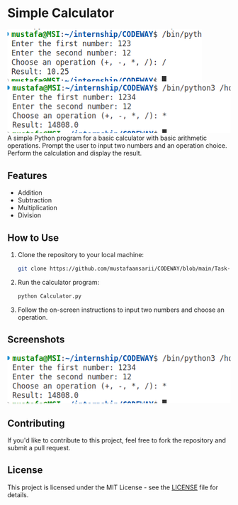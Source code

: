 # Simple Calculator

![Calculator Image](assets/cal1.png)
![Calculator Image](assets/cal2.png)
A simple Python program for a basic calculator with basic arithmetic operations. Prompt the user to input two numbers and an operation choice. Perform the calculation and display the result.

## Features

- Addition
- Subtraction
- Multiplication
- Division

## How to Use

1. Clone the repository to your local machine:

    ```bash
    git clone https://github.com/mustafaansarii/CODEWAY/blob/main/Task-02/Calculator.py
    ```

2. Run the calculator program:

    ```bash
    python Calculator.py
    ```

3. Follow the on-screen instructions to input two numbers and choose an operation.

## Screenshots

![Calculator Image](assets/cal2.png)

## Contributing

If you'd like to contribute to this project, feel free to fork the repository and submit a pull request.

## License

This project is licensed under the MIT License - see the [LICENSE](CODEWAY/LICENCE.txt) file for details.
